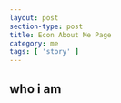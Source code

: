 ```yaml
---
layout: post
section-type: post
title: Econ About Me Page
category: me
tags: [ 'story' ]
---
```

## who i am
